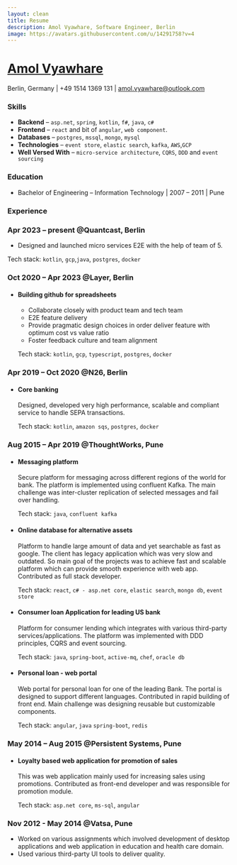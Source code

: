```yaml
---
layout: clean
title: Resume
description: Amol Vyawhare, Software Engineer, Berlin
image: https://avatars.githubusercontent.com/u/14291758?v=4
---
```


# [Amol Vyawhare](/)

Berlin, Germany \| +49 1514 1369 131 \| [amol.vyawhare@outlook.com](mailto:amol.vyawhare@outlook.com)

### <i class="fa fa-code"></i> Skills

- **Backend** – `asp.net`, `spring`, `kotlin`, `f#`, `java`, `c#`
- **Frontend** – `react` and bit of `angular`, `web component`.
- **Databases** – `postgres`, `mssql`, `mongo`, `mysql`
- **Technologies** – `event store`, `elastic search`, `kafka`, `AWS`,`GCP`
- **Well Versed With** – `micro-service architecture`, `CQRS`, `DDD` and `event sourcing`

### <i class="fa fa-graduation-cap"></i> Education

- Bachelor of Engineering – Information Technology \| 2007 – 2011 \| Pune

### <i class="fa fa-tools"></i> Experience

### <i class="fa fa-code-branch"></i> Apr 2023 – present @Quantcast, Berlin

- Designed and launched micro services E2E with the help of team of 5.

Tech stack: `kotlin`, `gcp`,`java`, `postgres`, `docker`

### <i class="fa fa-code-branch"></i> Oct 2020 – Apr 2023 @Layer, Berlin

- #### Building github for spreadsheets

  - Collaborate closely with product team and tech team
  - E2E feature delivery
  - Provide pragmatic design choices in order deliver feature with optimum cost vs value ratio
  - Foster feedback culture and team alignment

   Tech stack: `kotlin`, `gcp`, `typescript`, `postgres`, `docker`

### <i class="fa fa-code-branch"></i> Apr 2019 – Oct 2020 @N26, Berlin

- #### Core banking

    Designed, developed very high performance, scalable and compliant service to handle SEPA transactions.

    Tech stack: `kotlin`, `amazon sqs`, `postgres`, `docker`

### <i class="fa fa-code-branch"></i> Aug 2015 – Apr 2019 @ThoughtWorks, Pune

- #### Messaging platform

    Secure platform for messaging across different regions of the world for bank. The platform is implemented using confluent Kafka. The main challenge was inter-cluster replication of selected messages and fail over handling.

    Tech stack: `java`, `confluent kafka`

- #### Online database for alternative assets

   Platform to handle large amount of data and yet searchable as fast as google. The client has legacy application which was very slow and outdated. So main goal of the projects was to achieve fast and scalable platform which can provide smooth experience with web app. Contributed as full stack developer.

    Tech stack: `react`, `c# - asp.net core`, `elastic search`, `mongo db`, `event store`

- #### Consumer loan Application for leading US bank

   Platform for consumer lending which integrates with various third-party services/applications. The platform was implemented with DDD principles, CQRS and event sourcing.

   Tech stack: `java`, `spring-boot`, `active-mq`, `chef`, `oracle db`

- #### Personal loan - web portal

   Web portal for personal loan for one of the leading Bank. The portal is designed to support different languages. Contributed in rapid building of front end. Main challenge was designing reusable but customizable components.

   Tech stack: `angular`, `java` `spring-boot`, `redis`

### <i class="fa fa-code-branch"></i> May 2014 – Aug 2015 @Persistent Systems, Pune

- #### Loyalty based web application for promotion of sales

   This was web application mainly used for increasing sales using promotions. Contributed as front-end developer and was responsible for promotion module.

   Tech stack: `asp.net core`, `ms-sql`, `angular`

### <i class="fa fa-code-branch"></i> Nov 2012 - May 2014 @Vatsa, Pune

- Worked on various assignments which involved development of desktop applications and
    web application in education and health care domain.
- Used various third-party UI tools to deliver quality.
